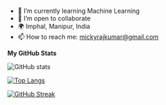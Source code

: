 

- 🌱 I’m currently learning Machine Learning
- 👯 I’m open to collaborate
- 🌍 Imphal, Manipur, India
- :mailbox: How to reach me: [mickyrajkumar@gmail.com](mailto:mickyrajkumar@gmail.com)

<!-- [![Top Langs](https://github-readme-stats.vercel.app/api/top-langs/?username=your-github-username)](https://github.com/anuraghazra/github-readme-stats) -->
<b>My GitHub Stats</b>

<div id="badges">

![GitHub stats](https://github-readme-stats.vercel.app/api?username=MickyRajkumar&count_private=trueshow_icons=true&theme=dark)

[![Top Langs](https://github-readme-stats.vercel.app/api/top-langs/?username=MickyRajkumar&langs_count=8&theme=dark)](https://github.com/MickyRajkumar/github-readme-stats)

</div>

[![GitHub Streak](https://github-readme-streak-stats.herokuapp.com?user=MickyRajkumar&theme=dark)](https://git.io/streak-stats)

